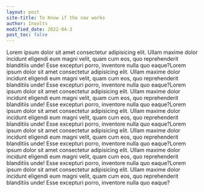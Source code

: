 ```yaml
---
layout: post
site-title: To Know if the nav works
author: Involts
modified_date: 2022-04-3
post_toc: false
---
```


Lorem ipsum dolor sit amet consectetur adipisicing elit. Ullam maxime dolor incidunt eligendi eum magni velit, quam cum eos, quo reprehenderit blanditiis unde! Esse excepturi porro, inventore nulla quo eaque?Lorem ipsum dolor sit amet consectetur adipisicing elit. Ullam maxime dolor incidunt eligendi eum magni velit, quam cum eos, quo reprehenderit blanditiis unde! Esse excepturi porro, inventore nulla quo eaque?Lorem ipsum dolor sit amet consectetur adipisicing elit. Ullam maxime dolor incidunt eligendi eum magni velit, quam cum eos, quo reprehenderit blanditiis unde! Esse excepturi porro, inventore nulla quo eaque?Lorem ipsum dolor sit amet consectetur adipisicing elit. Ullam maxime dolor incidunt eligendi eum magni velit, quam cum eos, quo reprehenderit blanditiis unde! Esse excepturi porro, inventore nulla quo eaque?Lorem ipsum dolor sit amet consectetur adipisicing elit. Ullam maxime dolor incidunt eligendi eum magni velit, quam cum eos, quo reprehenderit blanditiis unde! Esse excepturi porro, inventore nulla quo eaque?Lorem ipsum dolor sit amet consectetur adipisicing elit. Ullam maxime dolor incidunt eligendi eum magni velit, quam cum eos, quo reprehenderit blanditiis unde! Esse excepturi porro, inventore nulla quo eaque?Lorem ipsum dolor sit amet consectetur adipisicing elit. Ullam maxime dolor incidunt eligendi eum magni velit, quam cum eos, quo reprehenderit blanditiis unde! Esse excepturi porro, inventore nulla quo eaque?
